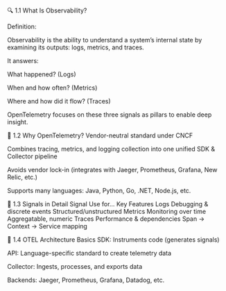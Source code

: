 🔍 1.1 What Is Observability?


Definition:

Observability is the ability to understand a system’s internal state by examining its outputs: logs, metrics, and traces.

It answers:

What happened? (Logs)

When and how often? (Metrics)

Where and how did it flow? (Traces)

OpenTelemetry focuses on these three signals as pillars to enable deep insight.



🔧 1.2 Why OpenTelemetry?
Vendor-neutral standard under CNCF

Combines tracing, metrics, and logging collection into one unified SDK & Collector pipeline

Avoids vendor lock-in (integrates with Jaeger, Prometheus, Grafana, New Relic, etc.)

Supports many languages: Java, Python, Go, .NET, Node.js, etc.



🧱 1.3 Signals in Detail
Signal	Use for…	Key Features
Logs	Debugging & discrete events	Structured/unstructured
Metrics	Monitoring over time	Aggregatable, numeric
Traces	Performance & dependencies	Span → Context → Service mapping



🧠 1.4 OTEL Architecture Basics
SDK: Instruments code (generates signals)

API: Language-specific standard to create telemetry data

Collector: Ingests, processes, and exports data

Backends: Jaeger, Prometheus, Grafana, Datadog, etc.

